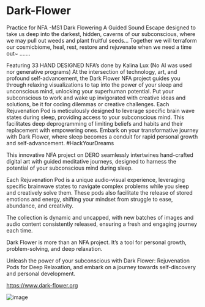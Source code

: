 # Dark-Flower
Practice for NFA -MS1 Dark Flowering A Guided Sound Escape designed to take us deep into the darkest, hidden, caverns of our subconscious,
where we may pull out weeds and plant fruitful seeds…  Together we will terraform our cosmicbiome, heal, rest, restore and 
rejuvenate when we need a time out~ 
.......


Featuring 33 HAND DESIGNED NFA’s done by Kalina Lux
(No AI was used nor generative programs)
At the intersection of technology, art, and profound self-advancement, the Dark Flower NFA project guides you through relaxing visualizations to tap into the power of your sleep and unconscious mind, unlocking your superhuman potential.
Put your subconscious to work and wake up invigorated with creative ideas and solutions, be it for coding dilemmas or creative challenges.
Each Rejuvenation Pod is meticulously designed to leverage specific brain wave states during sleep, providing access to your subconscious mind. This facilitates deep deprogramming of limiting beliefs and habits and their replacement with empowering ones.
Embark on your transformative journey with Dark Flower, where sleep becomes a conduit for rapid personal growth and self-advancement. #HackYourDreams

This innovative NFA project on DERO seamlessly intertwines hand-crafted digital art with guided meditative journeys, designed to harness the potential of your subconscious mind during sleep.

 

Each Rejuvenation Pod is a unique audio-visual experience, leveraging specific brainwave states to navigate complex problems while you sleep and creatively solve them. These pods also facilitate the release of stored emotions and energy, shifting your mindset from struggle to ease, abundance, and creativity.

 

The collection is dynamic and uncapped, with new batches of images and audio content consistently released, ensuring a fresh and engaging journey each time.

 

Dark Flower is more than an NFA project. It’s a tool for personal growth, problem-solving, and deep relaxation.

 

Unleash the power of your subconscious with Dark Flower: Rejuvenation Pods for Deep Relaxation, and embark on a journey towards self-discovery and personal development.

https://www.dark-flower.org 

![image](https://user-images.githubusercontent.com/106274284/180627527-07f0c8bc-6ad4-4d0a-80c2-07a824d36811.png)
